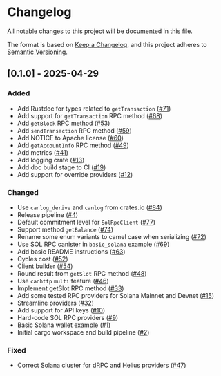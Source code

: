 # Changelog

All notable changes to this project will be documented in this file.

The format is based on [Keep a Changelog](https://keepachangelog.com/en/1.0.0/),
and this project adheres to [Semantic Versioning](https://semver.org/spec/v2.0.0.html).

## [0.1.0] - 2025-04-29

### Added

- Add Rustdoc for types related to `getTransaction` ([#71](https://github.com/dfinity/sol-rpc-canister/pull/71))
- Add support for `getTransaction` RPC method ([#68](https://github.com/dfinity/sol-rpc-canister/pull/68))
- Add `getBlock` RPC method ([#53](https://github.com/dfinity/sol-rpc-canister/pull/53))
- Add `sendTransaction` RPC method ([#59](https://github.com/dfinity/sol-rpc-canister/pull/59))
- Add NOTICE to Apache license ([#60](https://github.com/dfinity/sol-rpc-canister/pull/60))
- Add `getAccountInfo` RPC method ([#49](https://github.com/dfinity/sol-rpc-canister/pull/49))
- Add metrics ([#41](https://github.com/dfinity/sol-rpc-canister/pull/41))
- Add logging crate ([#13](https://github.com/dfinity/sol-rpc-canister/pull/13))
- Add doc build stage to CI ([#19](https://github.com/dfinity/sol-rpc-canister/pull/19))
- Add support for override providers ([#12](https://github.com/dfinity/sol-rpc-canister/pull/12))

### Changed

- Use `canlog_derive` and `canlog` from crates.io ([#84](https://github.com/dfinity/sol-rpc-canister/pull/84))
- Release pipeline ([#4](https://github.com/dfinity/sol-rpc-canister/pull/4))
- Default commitment level for `SolRpcClient` ([#77](https://github.com/dfinity/sol-rpc-canister/pull/77))
- Support method `getBalance` ([#74](https://github.com/dfinity/sol-rpc-canister/pull/74))
- Rename some enum variants to camel case when serializing ([#72](https://github.com/dfinity/sol-rpc-canister/pull/72))
- Use SOL RPC canister in `basic_solana` example ([#69](https://github.com/dfinity/sol-rpc-canister/pull/69))
- Add basic README instructions ([#63](https://github.com/dfinity/sol-rpc-canister/pull/63))
- Cycles cost ([#52](https://github.com/dfinity/sol-rpc-canister/pull/52))
- Client builder ([#54](https://github.com/dfinity/sol-rpc-canister/pull/54))
- Round result from `getSlot` RPC method ([#48](https://github.com/dfinity/sol-rpc-canister/pull/48))
- Use `canhttp` `multi` feature ([#46](https://github.com/dfinity/sol-rpc-canister/pull/46))
- Implement getSlot RPC method ([#33](https://github.com/dfinity/sol-rpc-canister/pull/33))
- Add some tested RPC providers for Solana Mainnet and Devnet ([#15](https://github.com/dfinity/sol-rpc-canister/pull/15))
- Streamline providers ([#32](https://github.com/dfinity/sol-rpc-canister/pull/32))
- Add support for API keys ([#10](https://github.com/dfinity/sol-rpc-canister/pull/10))
- Hard-code SOL RPC providers ([#9](https://github.com/dfinity/sol-rpc-canister/pull/9))
- Basic Solana wallet example ([#1](https://github.com/dfinity/sol-rpc-canister/pull/1))
- Initial cargo workspace and build pipeline ([#2](https://github.com/dfinity/sol-rpc-canister/pull/2))

### Fixed

- Correct Solana cluster for dRPC and Helius providers ([#47](https://github.com/dfinity/sol-rpc-canister/pull/47))